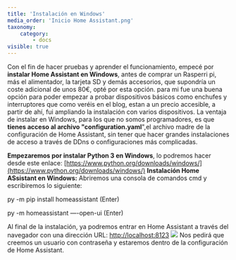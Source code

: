 ```yaml
---
title: 'Instalación en Windows'
media_order: 'Inicio Home Assistant.png'
taxonomy:
    category:
        - docs
visible: true
---
```


Con el fin de hacer pruebas y aprender el funcionamiento, empecé por **instalar Home Assistant en Windows**, antes de comprar un Rasperri pi, más el alimentador, la tarjeta SD y demás accesorios, que supondría un coste adicional de unos 80€, opté por esta opción. para mi fue una buena opción para poder empezar a probar dispositivos básicos como enchufes y interruptores que como veréis en el blog, estan a un precio accesible, a partir de ahí, fui ampliando la instalación con varios dispositivos.
La ventaja de instalar en Windows, para los que no somos programadores, es que **tienes acceso al archivo "configuration.yaml**",el archivo madre de la configuración de Home Assistant, sin tener que hacer grandes instalaciones de acceso a través de DDns o configuraciones más complicadas.

**Empezaremos por instalar Python 3 en Windows**, lo podremos hacer desde este enlace: [https://www.python.org/downloads/windows/](https://www.python.org/downloads/windows/)
**Instalación Home ASsistant en Windows:**
Abriremos una consola de comandos cmd y escribiremos lo siguiente:

py -m pip install homeassistant (Enter)

py -m homeassistant —-open-ui (Enter)

Al final de la instalación, ya podremos entrar en Home Assistant a través del navegador con una dirección URL:  [http://localhost:8123](http://localhost:8123)
![](Inicio%20Home%20Assistant.png)
Nos pedirá que creemos un usuario con contraseña y estaremos dentro de la configuración de Home Assistant.




 


